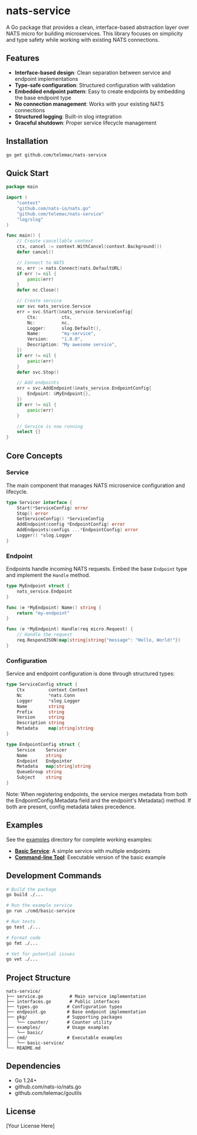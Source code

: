 # nats-service

A Go package that provides a clean, interface-based abstraction layer over NATS micro for building microservices. This library focuses on simplicity and type safety while working with existing NATS connections.

## Features

- **Interface-based design**: Clean separation between service and endpoint implementations
- **Type-safe configuration**: Structured configuration with validation
- **Embedded endpoint pattern**: Easy to create endpoints by embedding the base endpoint type
- **No connection management**: Works with your existing NATS connections
- **Structured logging**: Built-in slog integration
- **Graceful shutdown**: Proper service lifecycle management

## Installation

```bash
go get github.com/telemac/nats-service
```

## Quick Start

```go
package main

import (
    "context"
    "github.com/nats-io/nats.go"
    "github.com/telemac/nats-service"
    "log/slog"
)

func main() {
    // Create cancellable context
    ctx, cancel := context.WithCancel(context.Background())
    defer cancel()

    // Connect to NATS
    nc, err := nats.Connect(nats.DefaultURL)
    if err != nil {
        panic(err)
    }
    defer nc.Close()

    // Create service
    var svc nats_service.Service
    err = svc.Start(&nats_service.ServiceConfig{
        Ctx:         ctx,
        Nc:          nc,
        Logger:      slog.Default(),
        Name:        "my-service",
        Version:     "1.0.0",
        Description: "My awesome service",
    })
    if err != nil {
        panic(err)
    }
    defer svc.Stop()

    // Add endpoints
    err = svc.AddEndpoint(&nats_service.EndpointConfig{
        Endpoint: &MyEndpoint{},
    })
    if err != nil {
        panic(err)
    }

    // Service is now running
    select {}
}
```

## Core Concepts

### Service

The main component that manages NATS microservice configuration and lifecycle.

```go
type Servicer interface {
    Start(*ServiceConfig) error
    Stop() error
    GetServiceConfig() *ServiceConfig
    AddEndpoint(config *EndpointConfig) error
    AddEndpoints(configs ...*EndpointConfig) error
    Logger() *slog.Logger
}
```

### Endpoint

Endpoints handle incoming NATS requests. Embed the base `Endpoint` type and implement the `Handle` method.

```go
type MyEndpoint struct {
    nats_service.Endpoint
}

func (e *MyEndpoint) Name() string {
    return "my-endpoint"
}

func (e *MyEndpoint) Handle(req micro.Request) {
    // Handle the request
    req.RespondJSON(map[string]string{"message": "Hello, World!"})
}
```

### Configuration

Service and endpoint configuration is done through structured types:

```go
type ServiceConfig struct {
    Ctx         context.Context
    Nc          *nats.Conn
    Logger      *slog.Logger
    Name        string
    Prefix      string
    Version     string
    Description string
    Metadata    map[string]string
}

type EndpointConfig struct {
    Service    Servicer
    Name       string
    Endpoint   Endpointer
    Metadata   map[string]string
    QueueGroup string
    Subject    string
}

```

Note: When registering endpoints, the service merges metadata from both the EndpointConfig.Metadata field
and the endpoint's Metadata() method. If both are present, config metadata takes precedence.

## Examples

See the [examples](./examples) directory for complete working examples:

- **[Basic Service](./examples/basic/)**: A simple service with multiple endpoints
- **[Command-line Tool](./cmd/basic-service/)**: Executable version of the basic example

## Development Commands

```bash
# Build the package
go build ./...

# Run the example service
go run ./cmd/basic-service

# Run tests
go test ./...

# Format code
go fmt ./...

# Vet for potential issues
go vet ./...
```

## Project Structure

```
nats-service/
├── service.go          # Main service implementation
├── interfaces.go       # Public interfaces
├── types.go           # Configuration types
├── endpoint.go        # Base endpoint implementation
├── pkg/               # Supporting packages
│   └── counter/       # Counter utility
├── examples/          # Usage examples
│   └── basic/
├── cmd/               # Executable examples
│   └── basic-service/
└── README.md
```

## Dependencies

- Go 1.24+
- github.com/nats-io/nats.go
- github.com/telemac/goutils

## License

[Your License Here]